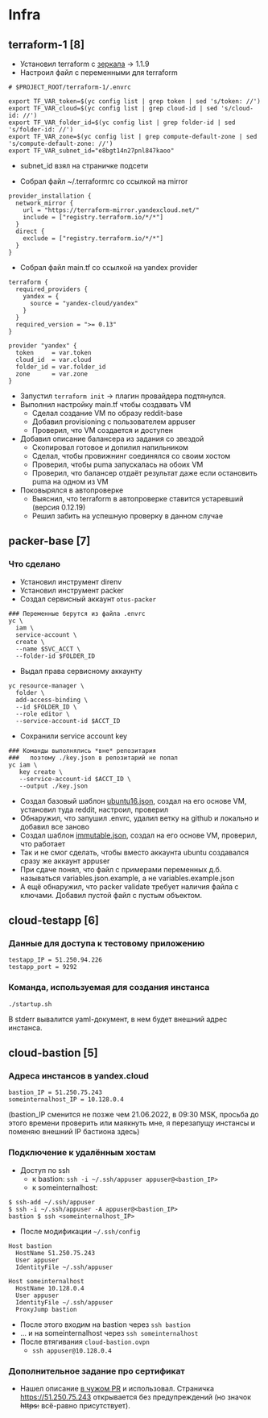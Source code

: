 # Infra

## terraform-1 [8]

 * Установил terraform с [зеркала](https://hc-mirror.express42.net/terraform/) -> 1.1.9
 * Настроил файл с переменными для terraform
```
# $PROJECT_ROOT/terraform-1/.envrc

export TF_VAR_token=$(yc config list | grep token | sed 's/token: //')
export TF_VAR_cloud=$(yc config list | grep cloud-id | sed 's/cloud-id: //')
export TF_VAR_folder_id=$(yc config list | grep folder-id | sed 's/folder-id: //')
export TF_VAR_zone=$(yc config list | grep compute-default-zone | sed 's/compute-default-zone: //')
export TF_VAR_subnet_id="e8bgt14n27pnl847kaoo"
```
   * subnet_id взял на страничке подсети

 * Собрал файл ~/.terraformrc со ссылкой на mirror
```
provider_installation {
  network_mirror {
    url = "https://terraform-mirror.yandexcloud.net/"
    include = ["registry.terraform.io/*/*"]
  }
  direct {
    exclude = ["registry.terraform.io/*/*"]
  }
}
```
 * Собрал файл main.tf со ссылкой на yandex provider
```
terraform {
  required_providers {
    yandex = {
      source = "yandex-cloud/yandex"
    }
  }
  required_version = ">= 0.13"
}

provider "yandex" {
  token     = var.token
  cloud_id  = var.cloud
  folder_id = var.folder_id
  zone      = var.zone
}
```

 * Запустил `terraform init` -> плагин провайдера подтянулся.
 * Выполнил настройку main.tf чтобы создавать VM
   * Сделал создание VM по образу reddit-base
   * Добавил provisioning с пользователем appuser
   * Проверил, что VM создается и доступен
 * Добавил описание балансера из задания со звездой
   * Скопировал готовое и допилил напильником
   * Сделал, чтобы провижнинг соединялся со своим хостом
   * Проверил, чтобы puma запускалась на обоих VM
   * Проверил, что балансер отдаёт результат даже если остановить puma на одном из VM
 * Поковырялся в автопроверке
   * Выяснил, что terraform в автопроверке ставится устаревший (версия 0.12.19)
   * Решил забить на успешную проверку в данном случае

## packer-base [7]

### Что сделано

 * Установил инструмент direnv
 * Установил инструмент packer
 * Создал сервисный аккаунт `otus-packer`
```
### Переменные берутся из файла .envrc
yc \
  iam \
  service-account \
  create \
  --name $SVC_ACCT \
  --folder-id $FOLDER_ID
```
 * Выдал права сервисному аккаунту
```
yc resource-manager \
  folder \
  add-access-binding \
  --id $FOLDER_ID \
  --role editor \
  --service-account-id $ACCT_ID
```
 * Сохранили service account key
```
### Команды выполнялись *вне* репозитария
###   поэтому ./key.json в репозитарий не попал
yc iam \
   key create \
   --service-account-id $ACCT_ID \
   --output ./key.json
```
 * Создал базовый шаблон [ubuntu16.json](./packer/ubuntu16.json), создал на его основе VM, установил туда reddit, настроил, проверил
 * Обнаружил, что запушил .envrc, удалил ветку на github и локально и добавил все заново
 * Создал шаблон [immutable.json](./packer/immutable.json), создал на его основе VM, проверил, что работает
 * Так и не смог сделать, чтобы вместо аккаунта ubuntu создавался сразу же аккаунт appuser
 * При сдаче понял, что файл с примерами переменных д.б. называться variables.json.example, а не variables.example.json
 * А ещё обнаружил, что packer validate требует наличия файла с ключами. Добавил пустой файл с пустым объектом.

## cloud-testapp [6]

### Данные для доступа к тестовому приложению

```
testapp_IP = 51.250.94.226
testapp_port = 9292
```

### Команда, используемая для создания инстанса

```
./startup.sh
```

В stderr вывалится yaml-документ, в нем будет внешний адрес инстанса.

## cloud-bastion [5]

### Адреса инстансов в yandex.cloud

```
bastion_IP = 51.250.75.243
someinternalhost_IP = 10.128.0.4
```

(bastion_IP сменится не позже чем 21.06.2022, в 09:30 MSK, просьба до этого времени проверить или маякнуть мне, я перезапущу инстансы и поменяю внешний IP бастиона здесь)

### Подключение к удалённым хостам
 * Доступ по ssh
   * к bastion: `ssh -i ~/.ssh/appuser appuser@<bastion_IP>`
   * к someinternalhost:
```
$ ssh-add ~/.ssh/appuser
$ ssh -i ~/.ssh/appuser -A appuser@<bastion_IP>
bastion $ ssh <someinternalhost_IP>
```
   * После модификации `~/.ssh/config`
```
Host bastion
  HostName 51.250.75.243
  User appuser
  IdentityFile ~/.ssh/appuser

Host someinternalhost
  HostName 10.128.0.4
  User appuser
  IdentityFile ~/.ssh/appuser
  ProxyJump bastion
```
   * После этого входим на bastion через `ssh bastion`
   * ... и на someinternalhost через `ssh someinternalhost`
 * После втягивания `cloud-bastion.ovpn`
   * `ssh appuser@10.128.0.4`

### Дополнительное задание про сертификат
 * Нашел описание [в чужом PR](https://github.com/Otus-DevOps-2022-05/virtualb0x_infra/pull/9) и использовал. Страничка https://51.250.75.243 открывается без предупреждений (но значок <s>https:</s> всё-равно присутствует).
